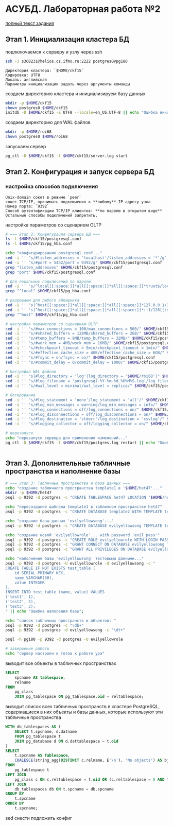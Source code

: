 # АСУБД. Лабораторная работа №2 
[полный текст задания](./full_task.md)

## Этап 1. Инициализация кластера БД
подлключаемся к серверу и узлу через ssh 
```bash
ssh -J s368231@helios.cs.ifmo.ru:2222 postgres0@pg180
```

    Директория кластера: `$HOME/ckf15`
    Кодировка: UTF8
    Локаль: английская
    Параметры инициализации задать через аргументы команды
    
создаем директорию кластера и инициализируем базу данных 
```bash
mkdir -p $HOME/ckf15
chown postgres0 $HOME/ckf15
initdb -D $HOME/ckf15 -E UTF8 --locale=en_US.UTF-8 || echo "Ошибка инициализации";
```

создаем директорию для WAL файлов
```bash
mkdir -p $HOME/roi68 
chown postgres0 $HOME/roi68
```

запускаем сервер
```bash
pg_ctl -D $HOME/ckf15 -l $HOME/ckf15/server.log start
```

## Этап 2. Конфигурация и запуск сервера БД

### настройка способов подключения 
    Unix-domain сокет в режиме `peer`
    сокет TCP/IP, принимать подключения к **любому** IP-адресу узла
    Номер порта: `9392`
    Способ аутентификации TCP/IP клиентов: **по паролю в открытом виде**
    Остальные способы подключений запретить.

настройка параметров со сценарием OLTP
```bash
# === Этап 2: Конфигурация сервера БД ===
ls -l $HOME/ckf15/postgresql.conf
ls -l $HOME/ckf15/pg_hba.conf

echo "конфигурирование postgresql.conf..."
sed -i '' "s/#listen_addresses = 'localhost'/listen_addresses = '*'/g" $HOME/ckf15/postgresql.conf
sed -i '' "s/#port = 5432/port = 9392/g" $HOME/ckf15/postgresql.conf
grep "listen_addresses" $HOME/ckf15/postgresql.conf 
grep "port" $HOME/ckf15/postgresql.conf

# Для локальных подключений по паролю
sed -i '' 's/^local[[:space:]]*all[[:space:]]*all[[:space:]]*trust$/local   all             all                                     peer/' $HOME/ckf15/pg_hba.conf
grep "^local" $HOME/ckf15/pg_hba.conf

# разрешаем для любого айпишника
sed -i '' 's|^host[[:space:]]*all[[:space:]]*all[[:space:]]*127.0.0.1/32[[:space:]]*trust$|host    all             all             0.0.0.0/0               password|' $HOME/ckf15/pg_hba.conf
sed -i '' 's|^host[[:space:]]*all[[:space:]]*all[[:space:]]*::1/128[[:space:]]*trust$|host    all             all             ::/0                    password|' $HOME/ckf15/pg_hba.conf
grep "^host" $HOME/ckf15/pg_hba.conf

# настройка параметров со сценарием OLTP
sed -i '' "s/#max_connections = 100/max_connections = 500/" $HOME/ckf15/postgresql.conf
sed -i '' "s/#shared_buffers = 128MB/shared_buffers = 2GB/" $HOME/ckf15/postgresql.conf
sed -i '' "s/#temp_buffers = 8MB/temp_buffers = 32MB/" $HOME/ckf15/postgresql.conf
sed -i '' "s/#work_mem = 4MB/work_mem = 16MB/" $HOME/ckf15/postgresql.conf
sed -i '' "s/#checkpoint_timeout = 5min/checkpoint_timeout = 1min/" $HOME/ckf15/postgresql.conf
sed -i '' "s/#effective_cache_size = 4GB/effective_cache_size = 6GB/" $HOME/ckf15/postgresql.conf
sed -i '' "s/#fsync = on/fsync = on/" $HOME/ckf15/postgresql.conf
sed -i '' "s/#commit_delay = 0/commit_delay = 1000/" $HOME/ckf15/postgresql.conf

# Настройка WAL файлов
sed -i '' "s|#log_directory = 'log'|log_directory = '$HOME/roi68'|" $HOME/ckf15/postgresql.conf
sed -i '' "s/#log_filename = 'postgresql-%Y-%m-%d_%H%M%S.log'/log_filename = 'postgresql-%a.csv'/" $HOME/ckf15/postgresql.conf
sed -i '' "s/#wal_level = minimal/wal_level = replica/" $HOME/ckf15/postgresql.conf

# Логирование
sed -i '' "s/#log_statement = 'none'/log_statement = 'all'/" $HOME/ckf15/postgresql.conf
sed -i '' "s/#log_min_messages = warning/log_min_messages = info/" $HOME/ckf15/postgresql.conf
sed -i '' "s/#log_connections = off/log_connections = on/" $HOME/ckf15/postgresql.conf
sed -i '' "s/#log_disconnections = off/log_disconnections = on/" $HOME/ckf15/postgresql.conf
sed -i '' "s/#log_destination = 'stderr'/log_destination = 'csvlog'/" $HOME/ckf15/postgresql.conf
sed -i '' "s/#logging_collector = off/logging_collector = on/" $HOME/ckf15/postgresql.conf

# перезапуск
echo "перезапуск сервера для применения изменений..."
pg_ctl -D $HOME/ckf15 -l $HOME/ckf15/postgres.log restart || echo "Ошибка перезапуска сервера!";

```

```bash

```

## Этап 3. Дополнительные табличные пространства и наполнение базы
```bash
# === Этап 3: Табличные пространства и база данных ===
echo "cоздание табличного пространства template1 в '$HOME/het47'..."
mkdir -p $HOME/het47
psql -p 9392 -d postgres -c "CREATE TABLESPACE het47 LOCATION '$HOME/het47';" || echo "Ошибка создания табличного пространства";

echo "пересоздание шаблона template1 в табличном пространстве het47"
psql -p 9392 -d postgres -c "CREATE DATABASE template2 WITH TEMPLATE template1 OWNER postgres0 TABLESPACE het47;" || echo "Ошибка пересоздания шаблона";

echo "создание базы данных 'evilyellowsong'..."
psql -p 9392 -d postgres -c "CREATE DATABASE evilyellowsong TEMPLATE template2;" || echo "Ошибка создания базы данных";

echo "создание новой 'evilyellowrole'... with password 'evil_pass'"
psql -p 9392 -d postgres -c "CREATE ROLE evilyellowrole WITH LOGIN PASSWORD 'evil_pass';" || echo "Ошибка создания роли";
psql -p 9392 -d postgres -c "GRANT CONNECT ON DATABASE evilyellowsong TO evilyellowrole;"
psql -p 9392 -d postgres -c "GRANT ALL PRIVILEGES ON DATABASE evilyellowsong TO evilyellowrole;"

echo "наполнение базы 'evilyellowsong' тестовыми данными..."
psql -p 9392 -d postgres -U evilyellowrole -d evilyellowsong -c "
CREATE TABLE IF NOT EXISTS test_table (
    id SERIAL PRIMARY KEY,
    name VARCHAR(50),
    value INTEGER
);
INSERT INTO test_table (name, value) VALUES
('test1', 1),
('test2', 2),
('test3', 3);
" || echo "Ошибка наполения базы";

echo "список табличных пространств и объектов: "
psql -p 9392 -d postgres -c "\db+"
psql -p 9392 -d postgres -d evilyellowsong -c "\dt+"

psql -h pg180 -p 9392 -d postgres -U evilyellowrole 

# завершение работы 
echo "сервер настроен и готов к работе ура"
```
выводит все объекты в табличных пространствах
```sql
SELECT
    spcname AS tablespace,
    relname
FROM
    pg_class
    JOIN pg_tablespace ON pg_tablespace.oid = reltablespace;
```
выводит список всех табличных пространств в кластере PostgreSQL, содержащиеся в них объекты и базы данных, которые используют эти табличные пространства
```sql
WITH db_tablespaces AS (
    SELECT t.spcname, d.datname
    FROM pg_tablespace t
    JOIN pg_database d ON d.dattablespace = t.oid
)
SELECT 
    t.spcname AS Tablespace, 
    COALESCE(string_agg(DISTINCT c.relname, E'\n'), 'No objects') AS bjects
FROM 
    pg_tablespace t
LEFT JOIN 
    pg_class c ON c.reltablespace = t.oid OR (c.reltablespace = 0 AND t.spcname = 'pg_default')
LEFT JOIN 
    db_tablespaces db ON t.spcname = db.spcname
GROUP BY 
    t.spcname
ORDER BY 
    t.spcname;
```
sed снести 
подложить конфиг